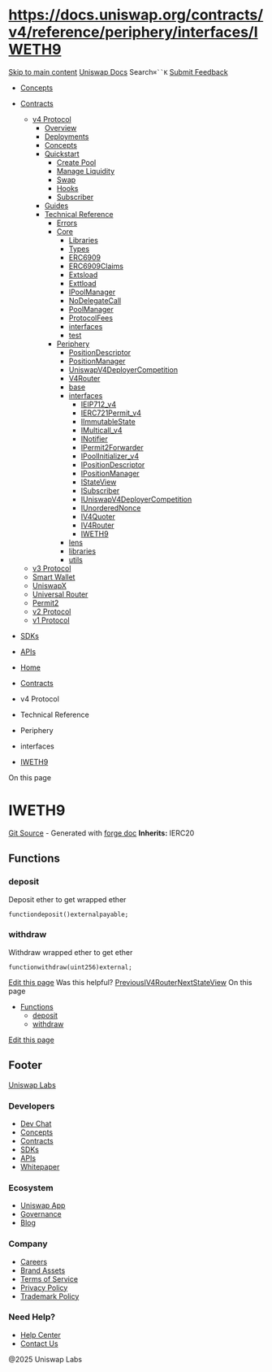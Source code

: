 # https://docs.uniswap.org/contracts/v4/reference/periphery/interfaces/IWETH9

[Skip to main content](https://docs.uniswap.org/contracts/v4/reference/periphery/interfaces/IWETH9#__docusaurus_skipToContent_fallback)
[Uniswap Docs](https://docs.uniswap.org/)
Search`⌘``K`
[Submit Feedback](https://docs.google.com/forms/d/e/1FAIpQLSdjSkZam8KiatL9XACRVxCHjDJjaPGbls77PCXDKFn4JwykXg/viewform)
  * [Concepts](https://docs.uniswap.org/concepts/overview)
  * [Contracts](https://docs.uniswap.org/contracts/v4/overview)
    * [v4 Protocol](https://docs.uniswap.org/contracts/v4/reference/periphery/interfaces/IWETH9)
      * [Overview](https://docs.uniswap.org/contracts/v4/overview)
      * [Deployments](https://docs.uniswap.org/contracts/v4/deployments)
      * [Concepts](https://docs.uniswap.org/contracts/v4/reference/periphery/interfaces/IWETH9)
      * [Quickstart](https://docs.uniswap.org/contracts/v4/reference/periphery/interfaces/IWETH9)
        * [Create Pool](https://docs.uniswap.org/contracts/v4/quickstart/create-pool)
        * [Manage Liquidity](https://docs.uniswap.org/contracts/v4/reference/periphery/interfaces/IWETH9)
        * [Swap](https://docs.uniswap.org/contracts/v4/quickstart/swap)
        * [Hooks](https://docs.uniswap.org/contracts/v4/reference/periphery/interfaces/IWETH9)
        * [Subscriber](https://docs.uniswap.org/contracts/v4/quickstart/subscriber)
      * [Guides](https://docs.uniswap.org/contracts/v4/reference/periphery/interfaces/IWETH9)
      * [Technical Reference](https://docs.uniswap.org/contracts/v4/reference/periphery/interfaces/IWETH9)
        * [Errors](https://docs.uniswap.org/contracts/v4/reference/errors/)
        * [Core](https://docs.uniswap.org/contracts/v4/reference/periphery/interfaces/IWETH9)
          * [Libraries](https://docs.uniswap.org/contracts/v4/reference/periphery/interfaces/IWETH9)
          * [Types](https://docs.uniswap.org/contracts/v4/reference/periphery/interfaces/IWETH9)
          * [ERC6909](https://docs.uniswap.org/contracts/v4/reference/core/ERC6909)
          * [ERC6909Claims](https://docs.uniswap.org/contracts/v4/reference/core/ERC6909Claims)
          * [Extsload](https://docs.uniswap.org/contracts/v4/reference/core/Extsload)
          * [Exttload](https://docs.uniswap.org/contracts/v4/reference/core/Exttload)
          * [IPoolManager](https://docs.uniswap.org/contracts/v4/reference/core/IPoolManager)
          * [NoDelegateCall](https://docs.uniswap.org/contracts/v4/reference/core/NoDelegateCall)
          * [PoolManager](https://docs.uniswap.org/contracts/v4/reference/core/PoolManager)
          * [ProtocolFees](https://docs.uniswap.org/contracts/v4/reference/core/ProtocolFees)
          * [interfaces](https://docs.uniswap.org/contracts/v4/reference/periphery/interfaces/IWETH9)
          * [test](https://docs.uniswap.org/contracts/v4/reference/periphery/interfaces/IWETH9)
        * [Periphery](https://docs.uniswap.org/contracts/v4/reference/periphery/interfaces/IWETH9)
          * [PositionDescriptor](https://docs.uniswap.org/contracts/v4/reference/periphery/PositionDescriptor)
          * [PositionManager](https://docs.uniswap.org/contracts/v4/reference/periphery/PositionManager)
          * [UniswapV4DeployerCompetition](https://docs.uniswap.org/contracts/v4/reference/periphery/UniswapV4DeployerCompetition)
          * [V4Router](https://docs.uniswap.org/contracts/v4/reference/periphery/V4Router)
          * [base](https://docs.uniswap.org/contracts/v4/reference/periphery/interfaces/IWETH9)
          * [interfaces](https://docs.uniswap.org/contracts/v4/reference/periphery/interfaces/IWETH9)
            * [IEIP712_v4](https://docs.uniswap.org/contracts/v4/reference/periphery/interfaces/IEIP712_v4)
            * [IERC721Permit_v4](https://docs.uniswap.org/contracts/v4/reference/periphery/interfaces/IERC721Permit_v4)
            * [IImmutableState](https://docs.uniswap.org/contracts/v4/reference/periphery/interfaces/IImmutableState)
            * [IMulticall_v4](https://docs.uniswap.org/contracts/v4/reference/periphery/interfaces/IMulticall_v4)
            * [INotifier](https://docs.uniswap.org/contracts/v4/reference/periphery/interfaces/INotifier)
            * [IPermit2Forwarder](https://docs.uniswap.org/contracts/v4/reference/periphery/interfaces/IPermit2Forwarder)
            * [IPoolInitializer_v4](https://docs.uniswap.org/contracts/v4/reference/periphery/interfaces/IPoolInitializer_v4)
            * [IPositionDescriptor](https://docs.uniswap.org/contracts/v4/reference/periphery/interfaces/IPositionDescriptor)
            * [IPositionManager](https://docs.uniswap.org/contracts/v4/reference/periphery/interfaces/IPositionManager)
            * [IStateView](https://docs.uniswap.org/contracts/v4/reference/periphery/interfaces/IStateView)
            * [ISubscriber](https://docs.uniswap.org/contracts/v4/reference/periphery/interfaces/ISubscriber)
            * [IUniswapV4DeployerCompetition](https://docs.uniswap.org/contracts/v4/reference/periphery/interfaces/IUniswapV4DeployerCompetition)
            * [IUnorderedNonce](https://docs.uniswap.org/contracts/v4/reference/periphery/interfaces/IUnorderedNonce)
            * [IV4Quoter](https://docs.uniswap.org/contracts/v4/reference/periphery/interfaces/IV4Quoter)
            * [IV4Router](https://docs.uniswap.org/contracts/v4/reference/periphery/interfaces/IV4Router)
            * [IWETH9](https://docs.uniswap.org/contracts/v4/reference/periphery/interfaces/IWETH9)
          * [lens](https://docs.uniswap.org/contracts/v4/reference/periphery/interfaces/IWETH9)
          * [libraries](https://docs.uniswap.org/contracts/v4/reference/periphery/interfaces/IWETH9)
          * [utils](https://docs.uniswap.org/contracts/v4/reference/periphery/interfaces/IWETH9)
    * [v3 Protocol](https://docs.uniswap.org/contracts/v4/reference/periphery/interfaces/IWETH9)
    * [Smart Wallet](https://docs.uniswap.org/contracts/v4/reference/periphery/interfaces/IWETH9)
    * [UniswapX](https://docs.uniswap.org/contracts/v4/reference/periphery/interfaces/IWETH9)
    * [Universal Router](https://docs.uniswap.org/contracts/v4/reference/periphery/interfaces/IWETH9)
    * [Permit2](https://docs.uniswap.org/contracts/v4/reference/periphery/interfaces/IWETH9)
    * [v2 Protocol](https://docs.uniswap.org/contracts/v4/reference/periphery/interfaces/IWETH9)
    * [v1 Protocol](https://docs.uniswap.org/contracts/v4/reference/periphery/interfaces/IWETH9)
  * [SDKs](https://docs.uniswap.org/sdk/v4/overview)
  * [APIs](https://docs.uniswap.org/api/subgraph/overview)


  * [Home](https://docs.uniswap.org/)
  * [Contracts](https://docs.uniswap.org/contracts/v4/overview)
  * v4 Protocol
  * Technical Reference
  * Periphery
  * interfaces
  * [IWETH9](https://docs.uniswap.org/contracts/v4/reference/periphery/interfaces/IWETH9)


On this page
# IWETH9
[Git Source](https://github.com/uniswap/v4-periphery/blob/ea2bf2e1ba6863bb809fc2ff791744f308c4a26d/src/interfaces/external/IWETH9.sol) - Generated with [forge doc](https://book.getfoundry.sh/reference/forge/forge-doc)
**Inherits:** IERC20
## Functions[​](https://docs.uniswap.org/contracts/v4/reference/periphery/interfaces/IWETH9#functions "Direct link to Functions")
### deposit[​](https://docs.uniswap.org/contracts/v4/reference/periphery/interfaces/IWETH9#deposit "Direct link to deposit")
Deposit ether to get wrapped ether
```
functiondeposit()externalpayable;
```

### withdraw[​](https://docs.uniswap.org/contracts/v4/reference/periphery/interfaces/IWETH9#withdraw "Direct link to withdraw")
Withdraw wrapped ether to get ether
```
functionwithdraw(uint256)external;
```

[Edit this page](https://github.com/uniswap/uniswap-docs/tree/main/docs/contracts/v4/reference/periphery/interfaces/IWETH9.md)
Was this helpful?
[PreviousIV4Router](https://docs.uniswap.org/contracts/v4/reference/periphery/interfaces/IV4Router)[NextStateView](https://docs.uniswap.org/contracts/v4/reference/periphery/lens/StateView)
On this page
  * [Functions](https://docs.uniswap.org/contracts/v4/reference/periphery/interfaces/IWETH9#functions)
    * [deposit](https://docs.uniswap.org/contracts/v4/reference/periphery/interfaces/IWETH9#deposit)
    * [withdraw](https://docs.uniswap.org/contracts/v4/reference/periphery/interfaces/IWETH9#withdraw)


[Edit this page](https://github.com/uniswap/uniswap-docs/tree/main/docs/contracts/v4/reference/periphery/interfaces/IWETH9.md)
## Footer
[Uniswap Labs](https://docs.uniswap.org/)
### Developers
  * [Dev Chat](https://discord.com/invite/uniswap)
  * [Concepts](https://docs.uniswap.org/concepts/overview)
  * [Contracts](https://docs.uniswap.org/contracts/v4/overview)
  * [SDKs](https://docs.uniswap.org/sdk/v4/overview)
  * [APIs](https://docs.uniswap.org/api/subgraph/overview)
  * [Whitepaper](https://app.uniswap.org/whitepaper-v4.pdf)


### Ecosystem
  * [Uniswap App](https://app.uniswap.org/)
  * [Governance](https://www.uniswapfoundation.org/governance)
  * [Blog](https://blog.uniswap.org/)


### Company
  * [Careers](https://boards.greenhouse.io/uniswaplabs)
  * [Brand Assets](https://github.com/Uniswap/brand-assets/raw/main/Uniswap%20Brand%20Assets.zip)
  * [Terms of Service](https://support.uniswap.org/hc/en-us/articles/30935100859661-Uniswap-Labs-Terms-of-Service)
  * [Privacy Policy](https://support.uniswap.org/hc/en-us/articles/30934457771405-Uniswap-Labs-Privacy-Policy)
  * [Trademark Policy](https://support.uniswap.org/hc/en-us/articles/30934762216973-Uniswap-Labs-Trademark-Guidelines)


### Need Help?
  * [Help Center](https://support.uniswap.org/)
  * [Contact Us](https://support.uniswap.org/hc/en-us/requests/new)


@2025 Uniswap Labs
[](https://github.com/uniswap/uniswap-docs)[](https://twitter.com/Uniswap)[](https://discord.com/invite/uniswap)
